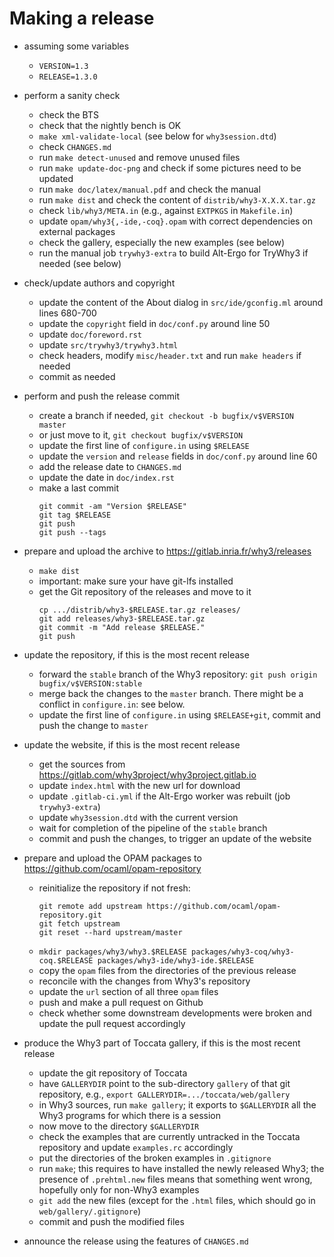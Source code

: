 # Making a release

* assuming some variables
  - `VERSION=1.3`
  - `RELEASE=1.3.0`

* perform a sanity check
  - check the BTS
  - check that the nightly bench is OK
  - `make xml-validate-local` (see below for `why3session.dtd`)
  - check `CHANGES.md`
  - run `make detect-unused` and remove unused files
  - run `make update-doc-png` and check if some pictures need to be updated
  - run `make doc/latex/manual.pdf` and check the manual
  - run `make dist` and check the content of `distrib/why3-X.X.X.tar.gz`
  - check `lib/why3/META.in` (e.g., against `EXTPKGS` in `Makefile.in`)
  - update `opam/why3{,-ide,-coq}.opam` with correct dependencies on external packages
  - check the gallery, especially the new examples (see below)
  - run the manual job `trywhy3-extra` to build Alt-Ergo for TryWhy3 if needed (see below)

* check/update authors and copyright
  - update the content of the About dialog in `src/ide/gconfig.ml`
    around lines 680-700
  - update the `copyright` field in `doc/conf.py` around line 50
  - update `doc/foreword.rst`
  - update `src/trywhy3/trywhy3.html`
  - check headers, modify `misc/header.txt` and run `make headers` if needed
  - commit as needed

* perform and push the release commit
  - create a branch if needed, `git checkout -b bugfix/v$VERSION master`
  - or just move to it, `git checkout bugfix/v$VERSION`
  - update the first line of `configure.in` using `$RELEASE`
  - update the `version` and `release` fields in `doc/conf.py` around line 60
  - add the release date to `CHANGES.md`
  - update the date in `doc/index.rst`
  - make a last commit
    ```
    git commit -am "Version $RELEASE"
    git tag $RELEASE
    git push
    git push --tags
    ```

* prepare and upload the archive to https://gitlab.inria.fr/why3/releases
  - `make dist`
  - important: make sure your have git-lfs installed
  - get the Git repository of the releases and move to it
    ```
    cp .../distrib/why3-$RELEASE.tar.gz releases/
    git add releases/why3-$RELEASE.tar.gz
    git commit -m "Add release $RELEASE."
    git push
    ```

* update the repository, if this is the most recent release
  - forward the `stable` branch of the Why3 repository:
    `git push origin bugfix/v$VERSION:stable`
  - merge back the changes to the `master` branch. There might be
    a conflict in `configure.in`: see below.
  - update the first line of `configure.in` using `$RELEASE+git`,
    commit and push the change to `master`

* update the website, if this is the most recent release
  - get the sources from https://gitlab.com/why3project/why3project.gitlab.io
  - update `index.html` with the new url for download
  - update `.gitlab-ci.yml` if the Alt-Ergo worker was rebuilt (job `trywhy3-extra`)
  - update `why3session.dtd` with the current version
  - wait for completion of the pipeline of the `stable` branch
  - commit and push the changes, to trigger an update of the website

* prepare and upload the OPAM packages to https://github.com/ocaml/opam-repository
  - reinitialize the repository if not fresh:
    ```
    git remote add upstream https://github.com/ocaml/opam-repository.git
    git fetch upstream
    git reset --hard upstream/master
    ```
  - `mkdir packages/why3/why3.$RELEASE packages/why3-coq/why3-coq.$RELEASE packages/why3-ide/why3-ide.$RELEASE`
  - copy the `opam` files from the directories of the previous release
  - reconcile with the changes from Why3's repository
  - update the `url` section of all three `opam` files
  - push and make a pull request on Github
  - check whether some downstream developments were broken
    and update the pull request accordingly

* produce the Why3 part of Toccata gallery, if this is the most recent release
  - update the git repository of Toccata
  - have `GALLERYDIR` point to the sub-directory `gallery` of that git repository,
    e.g., `export GALLERYDIR=.../toccata/web/gallery`
  - in Why3 sources, run `make gallery`;
    it exports to `$GALLERYDIR` all the Why3 programs for which there is a session
  - now move to the directory `$GALLERYDIR`
  - check the examples that are currently untracked in the Toccata repository
    and update `examples.rc` accordingly
  - put the directories of the broken examples in `.gitignore`
  - run `make`; this requires to have installed the newly released Why3;
    the presence of `.prehtml.new` files means that something went wrong,
    hopefully only for non-Why3 examples
  - `git add` the new files
    (except for the `.html` files, which should go in `web/gallery/.gitignore`)
  - commit and push the modified files

* announce the release using the features of `CHANGES.md`
